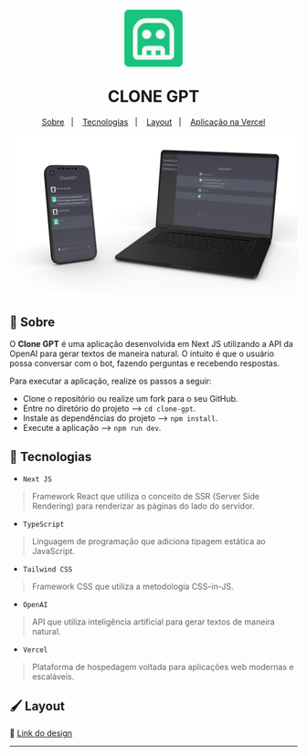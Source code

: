 <h1 align="center">
	<p><img alt="CLONE GPT" src="./.github/bot.svg" height="100px" /></p>
  <span>CLONE GPT</span>
</h1>

<p align="center">
  <a href="#bookmark-sobre">Sobre</a>&nbsp;&nbsp;&nbsp;|&nbsp;&nbsp;&nbsp;
  <a href="#rocket-tecnologias">Tecnologias</a>&nbsp;&nbsp;&nbsp;|&nbsp;&nbsp;&nbsp;
  <a href="#paintbrush-layout">Layout</a>&nbsp;&nbsp;&nbsp;|&nbsp;&nbsp;&nbsp;
  <a href="https://clone-gpt-openai.vercel.app/" target="_blank">Aplicação na Vercel</a>
</p>

<p align="center">
  <img alt="design do projeto" width="650px" src="./.github/mockup.png" />
<p>

## :bookmark: Sobre

O **Clone GPT** é uma aplicação desenvolvida em Next JS utilizando a API da OpenAI para gerar textos de maneira natural. O intuito é que o usuário possa conversar com o bot, fazendo perguntas e recebendo respostas.

Para executar a aplicação, realize os passos a seguir:

* Clone o repositório ou realize um fork para o seu GitHub.
* Entre no diretório do projeto --> `cd clone-gpt`.
* Instale as dependências do projeto --> `npm install`.
* Execute a aplicação --> `npm run dev`.

## :rocket: Tecnologias

  - `Next JS`
  > Framework React que utiliza o conceito de SSR (Server Side Rendering) para renderizar as páginas do lado do servidor.
  - `TypeScript`
  > Linguagem de programação que adiciona tipagem estática ao JavaScript.
  - `Tailwind CSS`
  > Framework CSS que utiliza a metodologia CSS-in-JS.
  - `OpenAI`
  > API que utiliza inteligência artificial para gerar textos de maneira natural.
  - `Vercel`
  > Plataforma de hospedagem voltada para aplicações web modernas e escaláveis.

## :paintbrush: Layout

🔗 [Link do design](https://www.figma.com/file/Tm195oJmb0NebY58EAxDFH/Clone-ChatGPT?type=design&node-id=8%3A914&mode=dev)

---
